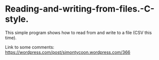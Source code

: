 # Reading-and-writing-from-files.-C-style.
This simple program shows how to read from and write to a file (CSV this time).

Link to some comments:
https://wordpress.com/post/simontycoon.wordpress.com/366
